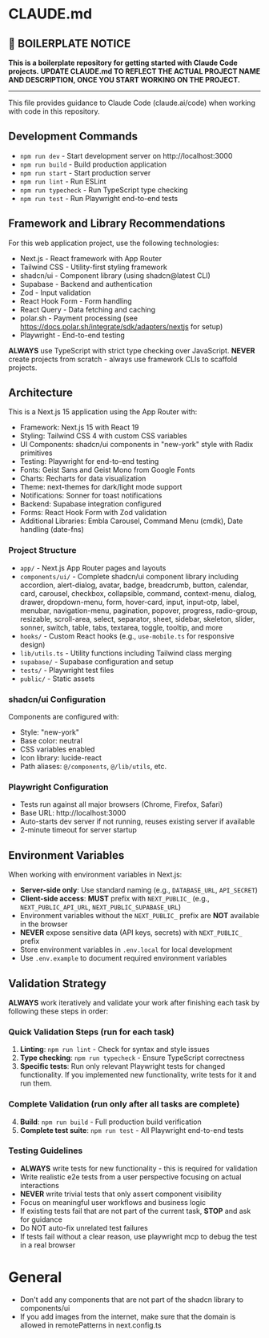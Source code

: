 # CLAUDE.md

## 🚀 BOILERPLATE NOTICE

**This is a boilerplate repository for getting started with Claude Code projects.**
**UPDATE CLAUDE.md TO REFLECT THE ACTUAL PROJECT NAME AND DESCRIPTION, ONCE YOU START WORKING ON THE PROJECT.**

---

This file provides guidance to Claude Code (claude.ai/code) when working with code in this repository.

## Development Commands

- `npm run dev` - Start development server on http://localhost:3000
- `npm run build` - Build production application
- `npm run start` - Start production server
- `npm run lint` - Run ESLint
- `npm run typecheck` - Run TypeScript type checking
- `npm run test` - Run Playwright end-to-end tests

## Framework and Library Recommendations

For this web application project, use the following technologies:

- Next.js - React framework with App Router
- Tailwind CSS - Utility-first styling framework
- shadcn/ui - Component library (using shadcn@latest CLI)
- Supabase - Backend and authentication
- Zod - Input validation
- React Hook Form - Form handling
- React Query - Data fetching and caching
- polar.sh - Payment processing (see https://docs.polar.sh/integrate/sdk/adapters/nextjs for setup)
- Playwright - End-to-end testing

**ALWAYS** use TypeScript with strict type checking over JavaScript.
**NEVER** create projects from scratch - always use framework CLIs to scaffold projects.

## Architecture

This is a Next.js 15 application using the App Router with:

- Framework: Next.js 15 with React 19
- Styling: Tailwind CSS 4 with custom CSS variables
- UI Components: shadcn/ui components in "new-york" style with Radix primitives
- Testing: Playwright for end-to-end testing
- Fonts: Geist Sans and Geist Mono from Google Fonts
- Charts: Recharts for data visualization
- Theme: next-themes for dark/light mode support
- Notifications: Sonner for toast notifications
- Backend: Supabase integration configured
- Forms: React Hook Form with Zod validation
- Additional Libraries: Embla Carousel, Command Menu (cmdk), Date handling (date-fns)

### Project Structure

- `app/` - Next.js App Router pages and layouts
- `components/ui/` - Complete shadcn/ui component library including accordion, alert-dialog, avatar, badge, breadcrumb, button, calendar, card, carousel, checkbox, collapsible, command, context-menu, dialog, drawer, dropdown-menu, form, hover-card, input, input-otp, label, menubar, navigation-menu, pagination, popover, progress, radio-group, resizable, scroll-area, select, separator, sheet, sidebar, skeleton, slider, sonner, switch, table, tabs, textarea, toggle, tooltip, and more
- `hooks/` - Custom React hooks (e.g., `use-mobile.ts` for responsive design)
- `lib/utils.ts` - Utility functions including Tailwind class merging
- `supabase/` - Supabase configuration and setup
- `tests/` - Playwright test files
- `public/` - Static assets

### shadcn/ui Configuration

Components are configured with:
- Style: "new-york"
- Base color: neutral
- CSS variables enabled
- Icon library: lucide-react
- Path aliases: `@/components`, `@/lib/utils`, etc.

### Playwright Configuration
- Tests run against all major browsers (Chrome, Firefox, Safari)
- Base URL: http://localhost:3000
- Auto-starts dev server if not running, reuses existing server if available
- 2-minute timeout for server startup

## Environment Variables

When working with environment variables in Next.js:

- **Server-side only**: Use standard naming (e.g., `DATABASE_URL`, `API_SECRET`)
- **Client-side access**: **MUST** prefix with `NEXT_PUBLIC_` (e.g., `NEXT_PUBLIC_API_URL`, `NEXT_PUBLIC_SUPABASE_URL`)
- Environment variables without the `NEXT_PUBLIC_` prefix are **NOT** available in the browser
- **NEVER** expose sensitive data (API keys, secrets) with `NEXT_PUBLIC_` prefix
- Store environment variables in `.env.local` for local development
- Use `.env.example` to document required environment variables

## Validation Strategy

**ALWAYS** work iteratively and validate your work after finishing each task by following these steps in order:

### Quick Validation Steps (run for each task)
1. **Linting**: `npm run lint` - Check for syntax and style issues
2. **Type checking**: `npm run typecheck` - Ensure TypeScript correctness    
3. **Specific tests**: Run only relevant Playwright tests for changed functionality. If you implemented new functionality, write tests for it and run them.

### Complete Validation (run only after all tasks are complete)
4. **Build**: `npm run build` - Full production build verification
5. **Complete test suite**: `npm run test` - All Playwright end-to-end tests

### Testing Guidelines
- **ALWAYS** write tests for new functionality - this is required for validation
- Write realistic e2e tests from a user perspective focusing on actual interactions
- **NEVER** write trivial tests that only assert component visibility
- Focus on meaningful user workflows and business logic
- If existing tests fail that are not part of the current task, **STOP** and ask for guidance
- Do NOT auto-fix unrelated test failures
- If tests fail without a clear reason, use playwright mcp to debug the test in a real browser

# General
- Don't add any components that are not part of the shadcn library to components/ui
- If you add images from the internet, make sure that the domain is allowed in remotePatterns in next.config.ts